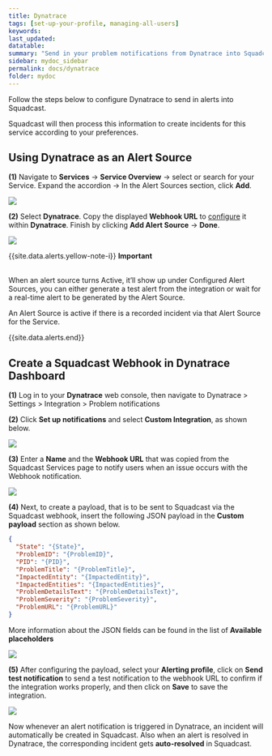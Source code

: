 ```yaml
---
title: Dynatrace
tags: [set-up-your-profile, managing-all-users]
keywords: 
last_updated: 
datatable: 
summary: "Send in your problem notifications from Dynatrace into Squadcast"
sidebar: mydoc_sidebar
permalink: docs/dynatrace
folder: mydoc
---
```


Follow the steps below to configure Dynatrace to send in alerts into Squadcast.

Squadcast will then process this information to create incidents for this service according to your preferences.

## Using Dynatrace as an Alert Source

**(1)** Navigate to **Services** -> **Service Overview** -> select or search for your Service. Expand the accordion -> In the Alert Sources section, click **Add**.

![](<images/Alert_Sources.png>)

**(2)** Select **Dynatrace**. Copy the displayed **Webhook URL** to [configure](dynatrace#create-a-squadcast-webhook-in-dynatrace-dashboard) it within **Dynatrace**. Finish by clicking **Add Alert Source** -> **Done**.

![](<images/Dynatrace.png>)

{{site.data.alerts.yellow-note-i}}
<b>Important</b><br/><br/>
<p>When an alert source turns Active, it’ll show up under Configured Alert Sources, you can either generate a test alert from the integration or wait for a real-time alert to be generated by the Alert Source.</p>
<p>An Alert Source is active if there is a recorded incident via that Alert Source for the Service.</p>
{{site.data.alerts.end}}

## Create a Squadcast Webhook in Dynatrace Dashboard

**(1)** Log in to your **Dynatrace** web console, then navigate to Dynatrace > Settings > Integration > Problem notifications

**(2)** Click **Set up notifications** and select **Custom Integration**, as shown below.

![](images/dynatrace_2.png)

**(3)** Enter a **Name** and the **Webhook URL** that was copied from the Squadcast Services page to notify users when an issue occurs with the Webhook notification.

![](images/dynatrace_3.png)

**(4)** Next, to create a payload, that is to be sent to Squadcast via the Squadcast webhook,  insert the following JSON payload in the **Custom payload** section as shown below.

```json
{
  "State": "{State}",
  "ProblemID": "{ProblemID}",
  "PID": "{PID}",
  "ProblemTitle": "{ProblemTitle}",
  "ImpactedEntity": "{ImpactedEntity}",
  "ImpactedEntities": "{ImpactedEntities}",
  "ProblemDetailsText": "{ProblemDetailsText}",
  "ProblemSeverity": "{ProblemSeverity}",
  "ProblemURL": "{ProblemURL}"
}
```

More information about the JSON fields can be found in the list of **Available placeholders**

![](images/dynatrace_4.png)

**(5)** After configuring the payload, select your **Alerting profile**, click on **Send test notification** to send a test notification to the webhook URL to confirm if the integration works properly, and then click on **Save** to save the integration.

![](images/dynatrace_5.png)

Now whenever an alert notification is triggered in Dynatrace, an incident will automatically be created in Squadcast. Also when an alert is resolved in Dynatrace, the corresponding incident gets **auto-resolved** in Squadcast.